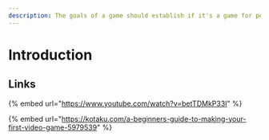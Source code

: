 ```yaml
---
description: The goals of a game should establish if it's a game for personal use.
---
```


# Introduction

## Links

{% embed url="https://www.youtube.com/watch?v=betTDMkP33I" %}

{% embed url="https://kotaku.com/a-beginners-guide-to-making-your-first-video-game-5979539" %}



